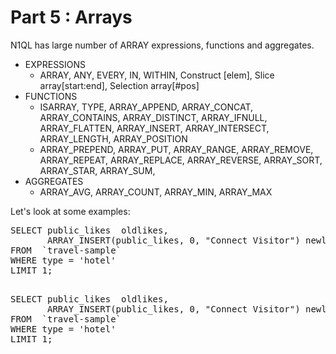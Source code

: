 # Part 5 : Arrays 

N1QL has large number of ARRAY expressions, functions and aggregates.

 * EXPRESSIONS
	 * ARRAY, ANY, EVERY, IN, WITHIN, Construct [elem], Slice  array[start:end], Selection array[#pos]
 * FUNCTIONS
	 * ISARRAY, TYPE, ARRAY_APPEND, ARRAY_CONCAT, ARRAY_CONTAINS, ARRAY_DISTINCT, ARRAY_IFNULL, ARRAY_FLATTEN, ARRAY_INSERT, ARRAY_INTERSECT, ARRAY_LENGTH, ARRAY_POSITION
	 * ARRAY_PREPEND, ARRAY_PUT, ARRAY_RANGE, ARRAY_REMOVE, ARRAY_REPEAT, ARRAY_REPLACE, ARRAY_REVERSE, ARRAY_SORT, ARRAY_STAR, ARRAY_SUM,
 * AGGREGATES
	 * ARRAY_AVG, ARRAY_COUNT, ARRAY_MIN, ARRAY_MAX

Let's look at some examples:

<pre>
SELECT public_likes  oldlikes, 
       ARRAY_INSERT(public_likes, 0, "Connect Visitor") newlikes
FROM  `travel-sample` 
WHERE type = 'hotel'
LIMIT 1;
</pre>

<pre id="example"> 
SELECT public_likes  oldlikes, 
       ARRAY_INSERT(public_likes, 0, "Connect Visitor") newlikes
FROM  `travel-sample` 
WHERE type = 'hotel'
LIMIT 1;
</pre>


